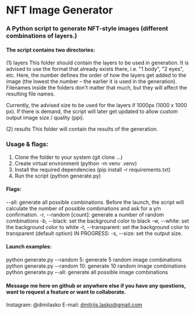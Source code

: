 # NFT Image Generator
### A Python script to generate NFT-style images (different combinations of layers.)

#### The script contains two directories:
(1) layers
This folder should contain the layers to be used in generation.
It is advised to use the format that already exists there, i.e. "1 body", "2 eyes", etc.
Here, the number defines the order of how the layers get added to the image (the lowest the number – the earlier it is used in the generation).
Filenames inside the folders don't matter that much, but they will affect the resulting file names.

Currently, the advised size to be used for the layers if 1000px (1000 x 1000 px).
If there is demand, the script will later get updated to allow custom output image size / quality (ppi).

(2) results
This folder will contain the results of the generation.

### Usage & flags:
1) Clone the folder to your system (git clone ...)
2) Create virtual environment (python -m venv .venv)
3) Install the required dependencies (pip install -r requirements.txt)
4) Run the script (python generate.py)

#### Flags:
--all: generate all possible combinations. Before the launch, the script will calculate the number of possible combinations and ask for a y/n confirmation.
-r, --random [count]: generate a number of random combinations
-b, --black: set the background color to black
-w, --white: set the background color to white
-t, --transparent: set the background color to transparent (default option)
IN PROGRESS:
-s, --size: set the output size.

#### Launch examples:
python generate.py --random 5: generate 5 random image combinations
python generate.py --random 10: generate 10 random image combinations
python generate.py --all: generate all possible image combinations

#### Message me here on github or anywhere else if you have any questions, want to request a feature or want to collaborate.
Instagram: @dimilasko
E-mail: dmitrijs.lasko@gmail.com